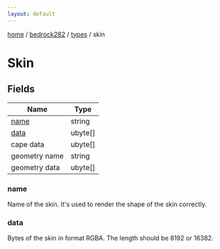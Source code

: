 ```yaml
---
layout: default
---
```


[home](/)  /  [bedrock282](/protocol/bedrock282)  /  [types](/protocol/bedrock282/types)  /  skin

# Skin

## Fields

Name | Type
---|---
[name](#name) | string
[data](#data) | ubyte[]
cape data | ubyte[]
geometry name | string
geometry data | ubyte[]

### name

Name of the skin. It's used to render the shape of the skin correctly.

### data

Bytes of the skin in format RGBA. The length should be 8192 or 16382.
